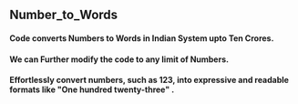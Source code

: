 ## Number_to_Words
#### Code converts Numbers to Words in Indian System upto Ten Crores.
#### We can Further modify the code to any limit of Numbers.
#### Effortlessly convert numbers, such as 123, into expressive and readable formats like "One hundred twenty-three" .
